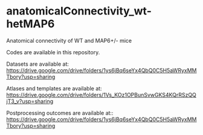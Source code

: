 # anatomicalConnectivity_wt-hetMAP6
Anatomical connectivity of WT and MAP6+/- mice

Codes are available in this repository.

Datasets are available at:
https://drive.google.com/drive/folders/1ys6jBq6seYx4QbQ0C5H5aWRyxMMTbory?usp=sharing

Atlases and templates are available at:
https://drive.google.com/drive/folders/1Vs_KOz1OPBunSvwGKS4KQrRSzQQjT3_v?usp=sharing

Postprocessing outcomes are available at::
https://drive.google.com/drive/folders/1ys6jBq6seYx4QbQ0C5H5aWRyxMMTbory?usp=sharing



